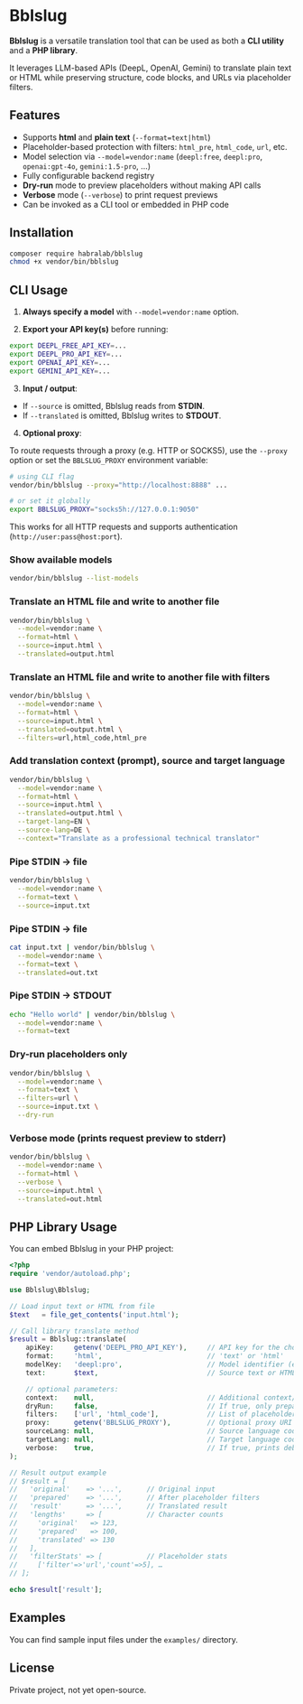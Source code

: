 # Bblslug

**Bblslug** is a versatile translation tool that can be used as both a **CLI utility** and a **PHP library**.

It leverages LLM-based APIs (DeepL, OpenAI, Gemini) to translate plain text or HTML while preserving structure, code blocks, and URLs via placeholder filters.

## Features

- Supports **html** and **plain text** (`--format=text|html`)
- Placeholder-based protection with filters: `html_pre`, `html_code`, `url`, etc.
- Model selection via `--model=vendor:name` (`deepl:free`, `deepl:pro`, `openai:gpt-4o`, `gemini:1.5-pro`, …)
- Fully configurable backend registry
- **Dry-run** mode to preview placeholders without making API calls
- **Verbose** mode (`--verbose`) to print request previews
- Can be invoked as a CLI tool or embedded in PHP code

## Installation

```bash
composer require habralab/bblslug
chmod +x vendor/bin/bblslug
```

## CLI Usage

1. **Always specify a model** with `--model=vendor:name` option.

2. **Export your API key(s)** before running:

 ```bash
 export DEEPL_FREE_API_KEY=...
 export DEEPL_PRO_API_KEY=...
 export OPENAI_API_KEY=...
 export GEMINI_API_KEY=...
 ```

3. **Input / output**:

 - If `--source` is omitted, Bblslug reads from **STDIN**.
 - If `--translated` is omitted, Bblslug writes to **STDOUT**.

4. **Optional proxy**:

To route requests through a proxy (e.g. HTTP or SOCKS5), use the `--proxy` option or set the `BBLSLUG_PROXY` environment variable:

```bash
# using CLI flag
vendor/bin/bblslug --proxy="http://localhost:8888" ...

# or set it globally
export BBLSLUG_PROXY="socks5h://127.0.0.1:9050"
```

This works for all HTTP requests and supports authentication (`http://user:pass@host:port`).


### Show available models
```bash
vendor/bin/bblslug --list-models
```

### Translate an HTML file and write to another file

```bash
vendor/bin/bblslug \
  --model=vendor:name \
  --format=html \
  --source=input.html \
  --translated=output.html
```

### Translate an HTML file and write to another file with filters

```bash
vendor/bin/bblslug \
  --model=vendor:name \
  --format=html \
  --source=input.html \
  --translated=output.html \
  --filters=url,html_code,html_pre
```

### Add translation context (prompt), source and target language

```bash
vendor/bin/bblslug \
  --model=vendor:name \
  --format=html \
  --source=input.html \
  --translated=output.html \
  --target-lang=EN \
  --source-lang=DE \
  --context="Translate as a professional technical translator"
```

### Pipe STDIN → file

```bash
vendor/bin/bblslug \
  --model=vendor:name \
  --format=text \
  --source=input.txt
```

### Pipe STDIN → file

```bash
cat input.txt | vendor/bin/bblslug \
  --model=vendor:name \
  --format=text \
  --translated=out.txt
```

### Pipe STDIN → STDOUT

```bash
echo "Hello world" | vendor/bin/bblslug \
  --model=vendor:name \
  --format=text
```

### Dry-run placeholders only

```bash
vendor/bin/bblslug \
  --model=vendor:name \
  --format=text \
  --filters=url \
  --source=input.txt \
  --dry-run
```

### Verbose mode (prints request preview to stderr)

```bash
vendor/bin/bblslug \
  --model=vendor:name \
  --format=html \
  --verbose \
  --source=input.html \
  --translated=out.html
```

## PHP Library Usage

You can embed Bblslug in your PHP project:

```php
<?php
require 'vendor/autoload.php';

use Bblslug\Bblslug;

// Load input text or HTML from file
$text   = file_get_contents('input.html');

// Call library translate method
$result = Bblslug::translate(
    apiKey:     getenv('DEEPL_PRO_API_KEY'),     // API key for the chosen model
    format:     'html',                          // 'text' or 'html'
    modelKey:   'deepl:pro',                     // Model identifier (e.g. deepl:free, deepl:pro, openai:gpt-4o)
    text:       $text,                           // Source text or HTML

    // optional parameters:
    context:    null,                            // Additional context/prompt (DeepL: context)
    dryRun:     false,                           // If true, only prepare placeholders, no API call
    filters:    ['url', 'html_code'],            // List of placeholder filters
    proxy:      getenv('BBLSLUG_PROXY'),         // Optional proxy URI (http://..., socks5h://...)
    sourceLang: null,                            // Source language code (optional; autodetect if null)
    targetLang: null,                            // Target language code (optional; default from driver settings)
    verbose:    true,                            // If true, prints debug request/response to stderr
);

// Result output example
// $result = [
//   'original'    => '...',      // Original input
//   'prepared'    => '...',      // After placeholder filters
//   'result'      => '...',      // Translated result
//   'lengths'     => [           // Character counts
//     'original'   => 123,
//     'prepared'   => 100,
//     'translated' => 130
//   ],
//   'filterStats' => [           // Placeholder stats
//     ['filter'=>'url','count'=>5], …
// ];

echo $result['result'];
```

## Examples

You can find sample input files under the `examples/` directory.

## License

Private project, not yet open-source.
